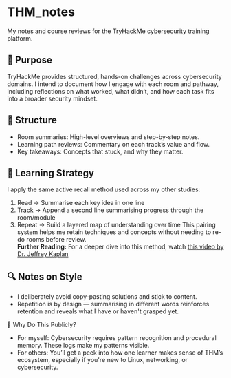 # THM_notes
My notes and course reviews for the TryHackMe cybersecurity training platform.

## 📌 Purpose
TryHackMe provides structured, hands-on challenges across cybersecurity domains. I intend to document how I engage with each room and pathway, including reflections on what worked, what didn’t, and how each task fits into a broader security mindset.

## 📁 Structure
- Room summaries: High-level overviews and step-by-step notes.
- Learning path reviews: Commentary on each track’s value and flow.
- Key takeaways: Concepts that stuck, and why they matter.

## 🧠 Learning Strategy
I apply the same active recall method used across my other studies:
1. Read → Summarise each key idea in one line
2. Track → Append a second line summarising progress through the room/module
3. Repeat → Build a layered map of understanding over time
This pairing system helps me retain techniques and concepts without needing to re-do rooms before review.  
**Further Reading:** For a deeper dive into this method, watch [this video by Dr. Jeffrey Kaplan](https://www.youtube.com/watch?v=uiNB-6SuqVA)

## 🔍 Notes on Style
- I deliberately avoid copy-pasting solutions and stick to content.
- Repetition is by design — summarising in different words reinforces retention and reveals what I have or haven't grasped yet.

🧵 Why Do This Publicly?
- For myself: Cybersecurity requires pattern recognition and procedural memory. These logs make my patterns visible.
- For others: You’ll get a peek into how one learner makes sense of THM’s ecosystem, especially if you're new to Linux, networking, or cybersecurity.
